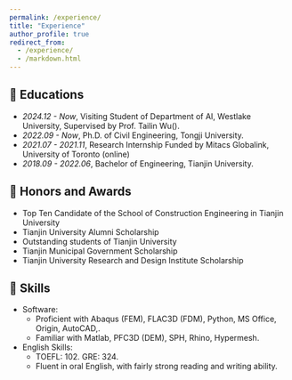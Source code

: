 ```yaml
---
permalink: /experience/
title: "Experience"
author_profile: true
redirect_from: 
  - /experience/
  - /markdown.html
---
```


## 📕 Educations
- *2024.12 - Now*, Visiting Student of Department of AI, Westlake University, Supervised by Prof. Tailin Wu().
- *2022.09 - Now*, Ph.D. of Civil Engineering, Tongji University.
- *2021.07 - 2021.11*, Research Internship Funded by Mitacs Globalink, University of Toronto (online)
- *2018.09 - 2022.06*, Bachelor of Engineering, Tianjin University.


## 🥇 Honors and Awards
- Top Ten Candidate of the School of Construction Engineering in Tianjin University
- Tianjin University Alumni Scholarship
- Outstanding students of Tianjin University
- Tianjin Municipal Government Scholarship
- Tianjin University Research and Design Institute Scholarship

## 💪 Skills
- Software:
  - Proficient with Abaqus (FEM), FLAC3D (FDM), Python, MS Office, Origin, AutoCAD,.
  - Familiar with Matlab, PFC3D (DEM), SPH, Rhino, Hypermesh.
- English Skills:
  - TOEFL: 102. GRE: 324.
  - Fluent in oral English, with fairly strong reading and writing ability.
